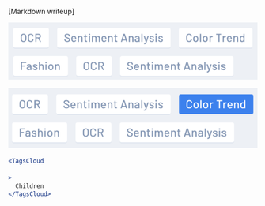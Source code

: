 [Markdown writeup]

<img src="public/images/components/TagsCloud/1.png" alt="TagsCloud 1" style="max-width: 100%;" /><br />

<img src="public/images/components/TagsCloud/2.png" alt="TagsCloud 2" style="max-width: 100%;" /><br />

```jsx
<TagsCloud

>
  Children
</TagsCloud>
```
